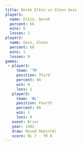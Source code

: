 ```yaml
---
title: Derek Elkin vs Glenn Goss
player1:            
  name: Elkin, Derek
  percent: 66       
  wins: 0           
  losses: 1         
player2:            
  name: Goss, Glenn 
  percent: 66       
  wins: 1           
  losses: 0         
games:
 - player1:         
     team: 'TR'     
     position: Third
     percent: 66    
     win: 0         
     loss: 1        
   player2:          
     team: 'NL'      
     position: Fourth
     percent: 66     
     win: 1          
     loss: 0         
   event: Brier        
   year: 1992          
   draw: Round Robin(6)
   score: NL 7 - TR 6  
---
```

